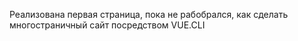 Реализована первая страница, пока не рабобрался, как сделать многостраничный сайт посредством VUE.CLI
